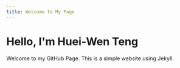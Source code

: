 ```yaml
---
title: Welcome to My Page
---
```


# Hello, I'm Huei-Wen Teng

Welcome to my GitHub Page. This is a simple website using Jekyll.
